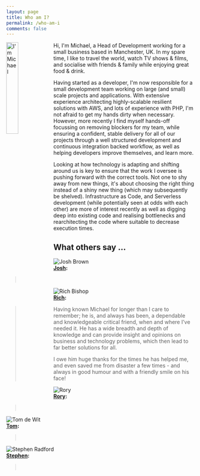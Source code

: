 ```yaml
---
layout: page
title: Who am I?
permalink: /who-am-i
comments: false
---
```


<img class="author-thumb" style="width: 25%; height: auto; float: left" src="{{ site.baseurl }}/assets/images/authors/michael-twitter.jpg" alt="I'm Michael">

Hi, I'm Michael, a Head of Development working for a small business based in Manchester, UK. In my spare time, I like to travel the world, watch TV shows & films, and socialise with friends & family while enjoying great food & drink.

Having started as a developer, I'm now responsible for a small development team working on large (and small) scale projects and applications. With extensive experience architecting highly-scalable resilient solutions with AWS, and lots of experience with PHP, I'm not afraid to get my hands dirty when necessary. However, more recently I find myself hands-off focussing on removing blockers for my team, while ensuring a confident, stable delivery for all of our projects through a well structured development and continuous integration backed workflow, as well as helping developers improve themselves, and learn more.

Looking at how technology is adapting and shifting around us is key to ensure that the work I oversee is pushing forward with the correct tools. Not one to shy away from new things, it's about choosing the right thing instead of a shiny new thing (which may subsequently be shelved). Infrastructure as Code, and Serverless development (while potentially seen at odds with each other) are more of interest recently as well as digging deep into existing code and realising bottlenecks and rearchitecting the code where suitable to decrease execution times.


<div class="section-title">
    <h2><span>What others say ...</span></h2>
</div>

<div class='row'>
	<div class="col-12 col-md-6">
		<div class="row post-top-meta">
		    <div class="col col-md-4 text-right">
		        <img class="author-thumb" src="{{ site.baseurl }}/assets/images/authors/josh.jpg" alt="Josh Brown">
		    </div>
		    <div class="col-9 col-md-8 text-left">
		    	<strong><a target="_blank" href="https://twitter.com/joshbrw">Josh</a>:</strong>
		        <blockquote>
				  <p>&nbsp;</p>
				</blockquote>
		    </div>
		</div>
	</div>
	<div class="col-12 col-md-6">
		<div class="row post-top-meta">
		    <div class="col col-md-4 text-right">
		        <img class="author-thumb" src="{{ site.baseurl }}/assets/images/authors/rich.jpg" alt="Rich Bishop">
		    </div>
		    <div class="col-9 col-md-8 text-left">
		    	<strong><a target="_blank" href="https://twitter.com/richbishop">Rich</a>:</strong>
		        <blockquote>
				  <p>Having known Michael for longer than I care to remember; he is, and always has been, a dependable and knowledgeable critical friend, when and where I’ve needed it. He has a wide breadth and depth of knowledge and can provide insight and opinions on business and technology problems, which then lead to far better solutions for all.</p>
				  <p> I owe him huge thanks for the times he has helped me, and even saved me from disaster a few times -  and always in good humour and with a friendly smile on his face!</p>
				</blockquote>
		    </div>
		</div>
	</div>
</div>
<div class='row'>
	<div class="col-12 col-md-6">
		<div class="row post-top-meta">
		    <div class="col col-md-4 text-right">
		        <img class="author-thumb" src="{{ site.baseurl }}/assets/images/authors/rory.jpg" alt="Rory">
		    </div>
		    <div class="col-9 col-md-8 text-left">
		    	<strong><a target="_blank" href="https://twitter.com/roikles">Rory</a>:</strong>
		        <blockquote>
				  <p>&nbsp;</p>
				</blockquote>
		    </div>
		</div>
	</div>
	<div class="col-12 col-md-6">
		<div class="row post-top-meta">
		    <div class="col col-md-4 text-right">
		        <img class="author-thumb" src="{{ site.baseurl }}/assets/images/authors/tom.jpg" alt="Tom de Wit">
		    </div>
		    <div class="col-9 col-md-8 text-left">
		    	<strong><a target="_blank" href="https://twitter.com/ttomdewit">Tom</a>:</strong>
		        <blockquote>
				  <p>&nbsp;</p>
				</blockquote>
		    </div>
		</div>
	</div>
</div>
<div class='row'>
	<div class="col-12 col-md-6">
		<div class="row post-top-meta">
		    <div class="col col-md-4 text-right">
		        <img class="author-thumb" src="{{ site.baseurl }}/assets/images/authors/steve.jpg" alt="Stephen Radford">
		    </div>
		    <div class="col-9 col-md-8 text-left">
		    	<strong><a target="_blank" href="https://twitter.com/steve228uk">Stephen</a>:</strong>
		        <blockquote>
				  <p>&nbsp;</p>
				</blockquote>
		    </div>
		</div>
	</div>
	<!-- <div class="col-12 col-md-6">
		<div class="row post-top-meta">
		    <div class="col col-md-4 text-right">
		        <img class="author-thumb" src="{{ site.baseurl }}/assets/images/authors/tom.jpg" alt="Tom de Wit">
		    </div>
		    <div class="col-9 col-md-8 text-left">
		    	<strong><a target="_blank" href="https://twitter.com/ttomdewit">Tom</a>:</strong>
		        <blockquote>
				  <p>&nbsp;</p>
				</blockquote>
		    </div>
		</div>
	</div> -->
</div>